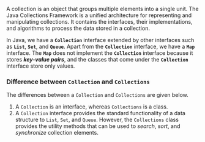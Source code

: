 A collection is an object that groups multiple elements into a single unit. The Java Collections Framework is a unified architecture for representing and manipulating collections. It contains the interfaces, their implementations, and algorithms to process the data stored in a collection.

In Java, we have a **`Collection`** interface extended by other interfaces such as **`List`**, **`Set`**, and **`Queue`**. Apart from the **`Collection`** interface, we have a **`Map`** interface. The **`Map`** does not implement the **`Collection`** interface because it stores ***key-value pairs***, and the classes that come under the **`Collection`** interface store only values.

### Difference between `Collection` and `Collections`

The differences between a `Collection` and `Collections` are given below.

1. A `Collection` is an interface, whereas `Collections` is a class.
2. A `Collection` interface provides the standard functionality of a data structure to `List`, `Set`, and `Queue`. However, the `Collections` class provides the utility methods that can be used to *search*, *sort*, and *synchronize* collection elements.
